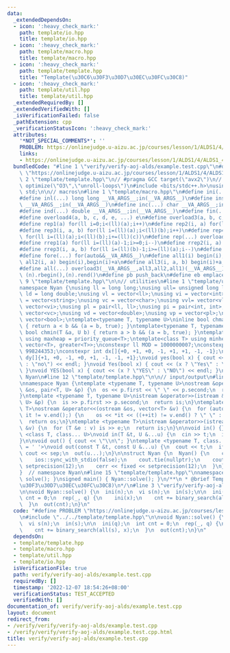 ```yaml
---
data:
  _extendedDependsOn:
  - icon: ':heavy_check_mark:'
    path: template/io.hpp
    title: template/io.hpp
  - icon: ':heavy_check_mark:'
    path: template/macro.hpp
    title: template/macro.hpp
  - icon: ':heavy_check_mark:'
    path: template/template.hpp
    title: "Template(\u30C6\u30F3\u30D7\u30EC\u30FC\u30C8)"
  - icon: ':heavy_check_mark:'
    path: template/util.hpp
    title: template/util.hpp
  _extendedRequiredBy: []
  _extendedVerifiedWith: []
  _isVerificationFailed: false
  _pathExtension: cpp
  _verificationStatusIcon: ':heavy_check_mark:'
  attributes:
    '*NOT_SPECIAL_COMMENTS*': ''
    PROBLEM: https://onlinejudge.u-aizu.ac.jp/courses/lesson/1/ALDS1/4/ALDS1_4_B
    links:
    - https://onlinejudge.u-aizu.ac.jp/courses/lesson/1/ALDS1/4/ALDS1_4_B
  bundledCode: "#line 1 \"verify/verify-aoj-alds/example.test.cpp\"\n#define PROBLEM\
    \ \"https://onlinejudge.u-aizu.ac.jp/courses/lesson/1/ALDS1/4/ALDS1_4_B\"\n#line\
    \ 2 \"template/template.hpp\"\n// #pragma GCC target(\"avx2\")\n// #pragma GCC\
    \ optimize(\"O3\",\"unroll-loops\")\n#include <bits/stdc++.h>\nusing namespace\
    \ std;\n\n// macros\n#line 1 \"template/macro.hpp\"\n#define ini(...) int __VA_ARGS__;in(__VA_ARGS__)\n\
    #define inl(...) long long __VA_ARGS__;in(__VA_ARGS__)\n#define ins(...) string\
    \ __VA_ARGS__;in(__VA_ARGS__)\n#define inc(...) char __VA_ARGS__;in(__VA_ARGS__)\n\
    #define ind(...) double __VA_ARGS__;in(__VA_ARGS__)\n#define fin(...) {out(__VA_ARGS__);return;}\n\
    #define overload4(a, b, c, d, e, ...) e\n#define overload3(a, b, c, d, ...) d\n\
    #define rep1(a) for(ll i=0;i<(ll)(a);i++)\n#define rep2(i, a) for(ll i=0;i<(ll)(a);i++)\n\
    #define rep3(i, a, b) for(ll i=(ll)(a);i<(ll)(b);i++)\n#define rep4(i, a, b, c)\
    \ for(ll i=(ll)(a);i<(ll)(b);i+=(ll)(c))\n#define rep(...) overload4(__VA_ARGS__,rep4,rep3,rep2,rep1)(__VA_ARGS__)\n\
    #define rrep1(a) for(ll i=(ll)(a)-1;i>=0;i--)\n#define rrep2(i, a) for(ll i=(ll)(a)-1;i>=0;i--)\n\
    #define rrep3(i, a, b) for(ll i=(ll)(b)-1;i>=(ll)(a);i--)\n#define rrep(...) overload3(__VA_ARGS__,rrep3,rrep2,rrep1)(__VA_ARGS__)\n\
    #define fore(...) for(auto&&__VA_ARGS__)\n#define all1(i) begin(i),end(i)\n#define\
    \ all2(i, a) begin(i),begin(i)+a\n#define all3(i, a, b) begin(i)+a,begin(i)+b\n\
    #define all(...) overload3(__VA_ARGS__,all3,all2,all1)(__VA_ARGS__)\n#define rall(n)\
    \ (n).rbegin(),(n).rend()\n#define pb push_back\n#define eb emplace_back\n#line\
    \ 9 \"template/template.hpp\"\n\n// utilities\n#line 1 \"template/util.hpp\"\n\
    namespace Nyan {\nusing ll = long long;\nusing ull= unsigned long long;\nusing\
    \ ld = long double;\nusing vl = vector<ll>;\nusing vi = vector<int>;\nusing vs\
    \ = vector<string>;\nusing vc = vector<char>;\nusing vvl= vector<vl>;\nusing vvi=\
    \ vector<vi>;\nusing pl = pair<ll, ll>;\nusing pi = pair<int, int>;\nusing vvc=\
    \ vector<vc>;\nusing vd = vector<double>;\nusing vp = vector<pl>;\nusing vb =\
    \ vector<bool>;\ntemplate<typename T, typename U>\ninline bool chmax(T &a, U b)\
    \ { return a < b && (a = b, true); }\ntemplate<typename T, typename U>\ninline\
    \ bool chmin(T &a, U b) { return a > b && (a = b, true); }\ntemplate<class T>\
    \ using maxheap = priority_queue<T>;\ntemplate<class T> using minheap = priority_queue<T,\
    \ vector<T>, greater<T>>;\nconstexpr ll MOD = 1000000007;\nconstexpr ll mod =\
    \ 998244353;\nconstexpr int dx[]{+0, +1, +0, -1, +1, +1, -1, -1};\nconstexpr int\
    \ dy[]{+1, +0, -1, +0, +1, -1, -1, +1};\nvoid yes(bool x) { cout << (x ? \"yes\"\
    \ : \"no\") << endl; }\nvoid Yes(bool x) { cout << (x ? \"Yes\" : \"No\") << endl;\
    \ }\nvoid YES(bool x) { cout << (x ? \"YES\" : \"NO\") << endl; }\n\n}  // namespace\
    \ Nyan\n#line 12 \"template/template.hpp\"\n\n// input/output\n#line 1 \"template/io.hpp\"\
    \nnamespace Nyan {\ntemplate <typename T, typename U>\nostream &operator<<(ostream\
    \ &os, pair<T, U> &p) {\n  os << p.first << \" \" << p.second;\n  return os;\n\
    }\ntemplate <typename T, typename U>\nistream &operator>>(istream &is, pair<T,\
    \ U> &p) {\n  is >> p.first >> p.second;\n  return is;\n}\ntemplate <typename\
    \ T>\nostream &operator<<(ostream &os, vector<T> &v) {\n  for (auto it = v.begin();\
    \ it != v.end();) {\n    os << *it << ((++it) != v.end() ? \" \" : \"\");\n  }\n\
    \  return os;\n}\ntemplate <typename T>\nistream &operator>>(istream &is, vector<T>\
    \ &v) {\n  for (T &e : v) is >> e;\n  return is;\n}\n\nvoid in() {}\ntemplate\
    \ <class T, class... U>\nvoid in(T &t, U &...u) {\n  cin >> t;\n  in(u...);\n\
    }\n\nvoid out() { cout << \"\\n\"; }\ntemplate <typename T, class... U, char sep\
    \ = ' '>\nvoid out(const T &t, const U &...u) {\n  cout << t;\n  if (sizeof...(u))\
    \ cout << sep;\n  out(u...);\n}\n\nstruct Nyan {\n  Nyan() {\n    cin.tie(nullptr);\n\
    \    ios::sync_with_stdio(false);\n    cout.tie(nullptr);\n    cout << fixed <<\
    \ setprecision(12);\n    cerr << fixed << setprecision(12);\n  }\n} nyan;\n\n\
    }  // namespace Nyan\n#line 15 \"template/template.hpp\"\nnamespace Nyan { void\
    \ solve(); }\nsigned main() { Nyan::solve(); }\n/**\n * @brief Template(\u30C6\
    \u30F3\u30D7\u30EC\u30FC\u30C8)\n*/\n#line 3 \"verify/verify-aoj-alds/example.test.cpp\"\
    \n\nvoid Nyan::solve() {\n  ini(n);\n  vi s(n);\n  in(s);\n\n  ini(q);\n  int\
    \ cnt = 0;\n  rep(_, q) {\n    ini(x);\n    cnt += binary_search(all(s), x);\n\
    \  }\n  out(cnt);\n}\n"
  code: "#define PROBLEM \"https://onlinejudge.u-aizu.ac.jp/courses/lesson/1/ALDS1/4/ALDS1_4_B\"\
    \n#include \"../../template/template.hpp\"\n\nvoid Nyan::solve() {\n  ini(n);\n\
    \  vi s(n);\n  in(s);\n\n  ini(q);\n  int cnt = 0;\n  rep(_, q) {\n    ini(x);\n\
    \    cnt += binary_search(all(s), x);\n  }\n  out(cnt);\n}\n"
  dependsOn:
  - template/template.hpp
  - template/macro.hpp
  - template/util.hpp
  - template/io.hpp
  isVerificationFile: true
  path: verify/verify-aoj-alds/example.test.cpp
  requiredBy: []
  timestamp: '2022-12-07 18:54:26+08:00'
  verificationStatus: TEST_ACCEPTED
  verifiedWith: []
documentation_of: verify/verify-aoj-alds/example.test.cpp
layout: document
redirect_from:
- /verify/verify/verify-aoj-alds/example.test.cpp
- /verify/verify/verify-aoj-alds/example.test.cpp.html
title: verify/verify-aoj-alds/example.test.cpp
---
```

